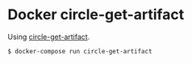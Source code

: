 # Docker circle-get-artifact

Using [circle-get-artifact](https://www.npmjs.com/package/circle-get-artifact).

```console
$ docker-compose run circle-get-artifact
```
